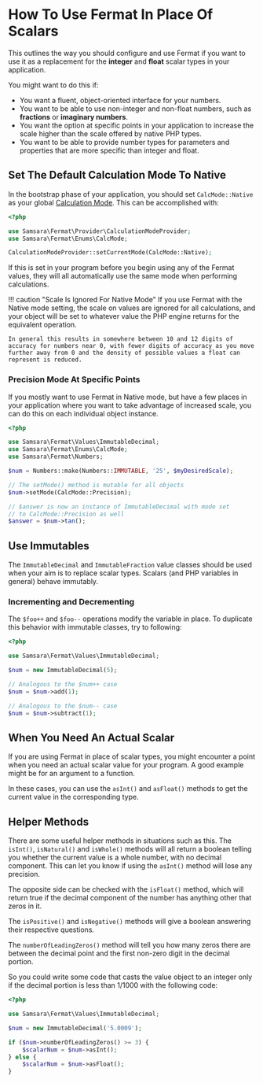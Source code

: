 # How To Use Fermat In Place Of Scalars

This outlines the way you should configure and use Fermat if you want to use it as a replacement for the **integer** and **float** scalar types in your application.

You might want to do this if:

- You want a fluent, object-oriented interface for your numbers.
- You want to be able to use non-integer and non-float numbers, such as **fractions** or **imaginary numbers**.
- You want the option at specific points in your application to increase the scale higher than the scale offered by native PHP types.
- You want to be able to provide number types for parameters and properties that are more specific than integer and float.

## Set The Default Calculation Mode To Native

In the bootstrap phase of your application, you should set `CalcMode::Native` as your global [Calculation Mode](../configuration/calculation-modes.md). This can be accomplished with:

```php
<?php

use Samsara\Fermat\Provider\CalculationModeProvider;
use Samsara\Fermat\Enums\CalcMode;

CalculationModeProvider::setCurrentMode(CalcMode::Native);
```

If this is set in your program before you begin using any of the Fermat values, they will all automatically use the same mode when performing calculations.

!!! caution "Scale Is Ignored For Native Mode"
    If you use Fermat with the Native mode setting, the scale on values are ignored for all calculations, and your object will be set to whatever value the PHP engine returns for the equivalent operation.

    In general this results in somewhere between 10 and 12 digits of accuracy for numbers near 0, with fewer digits of accuracy as you move further away from 0 and the density of possible values a float can represent is reduced.

### Precision Mode At Specific Points

If you mostly want to use Fermat in Native mode, but have a few places in your application where you want to take advantage of increased scale, you can do this on each individual object instance.

```php
<?php

use Samsara\Fermat\Values\ImmutableDecimal;
use Samsara\Fermat\Enums\CalcMode;
use Samsara\Fermat\Numbers;

$num = Numbers::make(Numbers::IMMUTABLE, '25', $myDesiredScale);

// The setMode() method is mutable for all objects
$num->setMode(CalcMode::Precision);

// $answer is now an instance of ImmutableDecimal with mode set
// to CalcMode::Precision as well
$answer = $num->tan();
```

## Use Immutables

The `ImmutableDecimal` and `ImmutableFraction` value classes should be used when your aim is to replace scalar types. Scalars (and PHP variables in general) behave immutably.

### Incrementing and Decrementing

The `$foo++` and `$foo--` operations modify the variable in place. To duplicate this behavior with immutable classes, try to following:

```php
<?php

use Samsara\Fermat\Values\ImmutableDecimal;

$num = new ImmutableDecimal(5);

// Analogous to the $num++ case
$num = $num->add(1);

// Analogous to the $num-- case
$num = $num->subtract(1);
```

## When You Need An Actual Scalar

If you are using Fermat in place of scalar types, you might encounter a point when you need an actual scalar value for your program. A good example might be for an argument to a function.

In these cases, you can use the `asInt()` and `asFloat()` methods to get the current value in the corresponding type.

## Helper Methods

There are some useful helper methods in situations such as this. The `isInt()`, `isNatural()` and `isWhole()` methods will all return a boolean telling you whether the current value is a whole number, with no decimal component. This can let you know if using the `asInt()` method will lose any precision.

The opposite side can be checked with the `isFloat()` method, which will return true if the decimal component of the number has anything other that zeros in it.

The `isPositive()` and `isNegative()` methods will give a boolean answering their respective questions.

The `numberOfLeadingZeros()` method will tell you how many zeros there are between the decimal point and the first non-zero digit in the decimal portion.

So you could write some code that casts the value object to an integer only if the decimal portion is less than 1/1000 with the following code:

```php
<?php

use Samsara\Fermat\Values\ImmutableDecimal;

$num = new ImmutableDecimal('5.0009');

if ($num->numberOfLeadingZeros() >= 3) {
    $scalarNum = $num->asInt();
} else {
    $scalarNum = $num->asFloat();
}
```